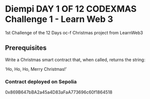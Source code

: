 # Diempi  DAY 1 OF 12 CODEXMAS Challenge 1 - Learn Web 3

1st Challenge of the 12 Days oc-f Christmas project from LearnWeb3

## Prerequisites

Write a Christmas smart contract that, when called, returns the string:

‘Ho, Ho, Ho, Merry Christmas!’


### Contract deployed on Sepolia 

0x869B647bBA2a45a4D83aFaA773696c60f1864518

